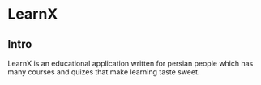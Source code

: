 # LearnX

## Intro
LearnX is an educational application written for persian people which has many courses and quizes that make learning taste sweet.
